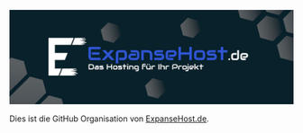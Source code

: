 <!-- Images -->
[header]: https://raw.githubusercontent.com/ExpanseHost/.github/main/assets/images/header.png

<!-- Links -->
[website]: https://expansehost.de

<!-- Start of README -->
![header]

Dies ist die GitHub Organisation von [ExpanseHost.de][website].  